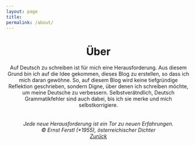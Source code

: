 ```yaml
---
layout: page
title: 
permalink: /about/
---
```




<!-- <p align="center">
<img src="https://avatars0.githubusercontent.com/u/72214216?s=400&u=06da18414a334c7527010b46cdf7f0fe7945f894&v=4">
</p> -->


# <center>Über</center> 
<center>Auf Deutsch zu schreiben ist für mich eine Herausforderung. Aus diesem Grund bin ich auf die Idee gekommen, dieses Blog zu erstellen, so dass ich mich daran gewöhne. So, auf diesem Blog wird keine tiefgründige Reflektion geschrieben, sondern Digne, über denen ich schreiben möchte, um meine Deutsche zu verbessern. Selbstverätndlich, Deutsch Grammatikfehler sind auch dabei, bis ich sie merke und mich selbstkorrigiere.</center><br><br>



<center><em>Jede neue Herausforderung
ist ein Tor zu neuen Erfahrungen.<em><br>
© Ernst Ferstl (*1955), österreichischer Dichter<br>


<center><a href="http://mehrapi.github.io/">Zurück</a></center>


